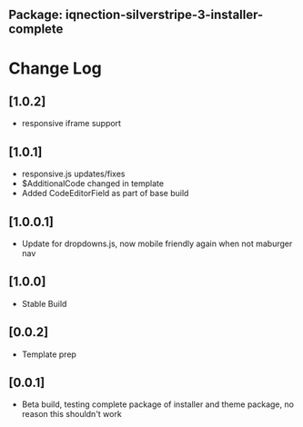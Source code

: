 ## Package: iqnection-silverstripe-3-installer-complete
# Change Log


## [1.0.2]
- responsive iframe support

## [1.0.1]
- responsive.js updates/fixes
- $AdditionalCode changed in template
- Added CodeEditorField as part of base build

## [1.0.0.1]
- Update for dropdowns.js, now mobile friendly again when not maburger nav

## [1.0.0]
- Stable Build

## [0.0.2]
- Template prep

## [0.0.1]
- Beta build, testing complete package of installer and theme package, no reason this shouldn't work